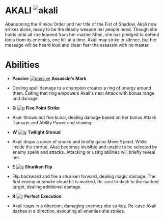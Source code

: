 # AKALI ![akali](https://static.wikia.nocookie.net/leagueoflegends/images/6/6a/Akali_OriginalSquare.png/revision/latest/scale-to-width-down/42?cb=20180726202056)

Abandoning the Kinkou Order and her title of the Fist of Shadow, Akali now strikes alone, ready to be the deadly weapon her people need. Though she holds onto all she learned from her master Shen, 
she has pledged to defend Ionia from its enemies, one kill at a time. Akali may strike in silence, but her message will be heard loud and clear: fear the assassin with no master.

# Abilities
- **Passive** [![passive](https://ddragon.leagueoflegends.com/cdn/14.19.1/img/passive/Akali_P.png)](https://d28xe8vt774jo5.cloudfront.net/champion-abilities/0084/ability_0084_P1.mp4) **Assassin's Mark** 
- Dealing spell damage to a champion creates a ring of energy around them. Exiting that ring empowers Akali's next Attack with bonus range and damage.
  
- **Q** [![q](https://ddragon.leagueoflegends.com/cdn/14.19.1/img/spell/AkaliQ.png)](https://d28xe8vt774jo5.cloudfront.net/champion-abilities/0084/ability_0084_Q1.mp4) **Five Point Strike**
- Akali throws out five kunai, dealing damage based on her bonus Attack Damage and Ability Power and slowing.
  
- **W** [![w](https://ddragon.leagueoflegends.com/cdn/14.19.1/img/spell/AkaliW.png)](https://d28xe8vt774jo5.cloudfront.net/champion-abilities/0084/ability_0084_W1.mp4) **Twilight Shroud**
- Akali drops a cover of smoke and briefly gains Move Speed. While inside the shroud, Akali becomes invisible and unable to be selected by enemy spells and attacks. Attacking or using abilities will briefly reveal her.
  
- **E** [![e](https://ddragon.leagueoflegends.com/cdn/14.19.1/img/spell/AkaliE.png)](https://d28xe8vt774jo5.cloudfront.net/champion-abilities/0084/ability_0084_E1.mp4) **Shuriken Flip**
- Flip backward and fire a shuriken forward, dealing magic damage. The first enemy or smoke cloud hit is marked. Re-cast to dash to the marked target, dealing additional damage.
  
- **R** [![r](https://ddragon.leagueoflegends.com/cdn/14.19.1/img/spell/AkaliR.png)](https://d28xe8vt774jo5.cloudfront.net/champion-abilities/0084/ability_0084_R1.mp4) **Perfect Execution**
- Akali leaps in a direction, damaging enemies she strikes. Re-cast: Akali dashes in a direction, executing all enemies she strikes.
